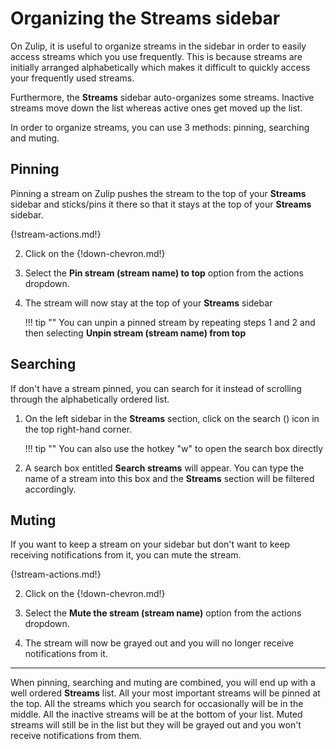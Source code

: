 # Organizing the Streams sidebar

On Zulip, it is useful to organize streams in the sidebar in order to easily
 access streams which you use frequently. This is because streams are initially
 arranged alphabetically which makes it difficult to quickly access your
 frequently used streams.

Furthermore, the **Streams** sidebar auto-organizes some streams. Inactive
 streams move down the list whereas active ones get moved up the list.

In order to organize streams, you can use 3 methods: pinning, searching and muting.

## Pinning
Pinning a stream on Zulip pushes the stream to the top of your **Streams**
 sidebar and sticks/pins it there so that it stays at the top of your **Streams**
 sidebar.

{!stream-actions.md!}

2. Click on the {!down-chevron.md!}

3. Select the **Pin stream (stream name) to top** option from the actions dropdown.

4. The stream will now stay at the top of your **Streams** sidebar

    !!! tip ""
        You can unpin a pinned stream by repeating steps 1 and 2 and then selecting
         **Unpin stream (stream name) from top**

## Searching
 If don't have a stream pinned, you can search for it instead of scrolling
 through the alphabetically ordered list.

1. On the left sidebar in the **Streams** section, click on the search
 (<i class="fa fa-search" aria-hidden="true"></i>) icon in the top
 right-hand corner.

    !!! tip ""
        You can also use the hotkey "w" to open the search box directly

2. A search box entitled **Search streams** will appear. You can type the
 name of a stream into this box and the **Streams** section will be filtered
 accordingly.

## Muting

If you want to keep a stream on your sidebar but don't want to keep receiving
 notifications from it, you can mute the stream.

{!stream-actions.md!}

2. Click on the {!down-chevron.md!}

3. Select the **Mute the stream (stream name)** option from the actions dropdown.

4. The stream will now be grayed out and you will no longer receive
 notifications from it.

---

When pinning, searching and muting are combined, you will end up with a well
 ordered **Streams** list. All your most important streams will be pinned at
 the top. All the streams which you search for occasionally will be in the
 middle. All the inactive streams will be at the bottom of your list. Muted
 streams will still be in the list but they will be grayed out and you won't
 receive notifications from them.

